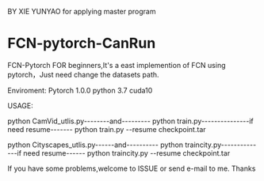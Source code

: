 BY  XIE YUNYAO
for applying master program

# FCN-pytorch-CanRun
FCN-Pytorch FOR beginners,It's a east implemention of FCN using pytorch，Just need change the datasets path.



Enviroment: Pytorch 1.0.0 python 3.7 cuda10

USAGE:

python CamVid_utlis.py--------and---------
python train.py---------------if need resume-------
python train.py --resume checkpoint.tar 


python Cityscapes_utlis.py------and----------
python traincity.py--------------if need resume------
python traincity.py --resume checkpoint.tar 


If you have some problems,welcome to ISSUE or send e-mail to me. Thanks



